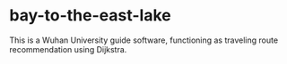 # bay-to-the-east-lake
This is a Wuhan University guide software, functioning as traveling route recommendation using Dijkstra.
